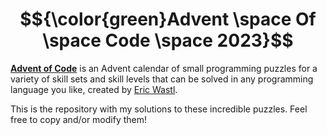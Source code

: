 # $${\color{green}Advent \space  Of \space  Code \space  2023}$$
[**Advent of Code**](https://adventofcode.com) is an Advent calendar of small programming puzzles for a variety of skill sets and skill levels that can be solved in any programming language you like, created by [Eric Wastl](http://was.tl).

This is the repository with my solutions to these incredible puzzles. Feel free to copy and/or modify them!
